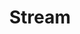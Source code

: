 ---
# -------------------------- #
#        CONTENT TYPE        #
# -------------------------- #

content-type: "api-object"
endpoint: "streams"
order: 8


# -------------------------- #
#        OBJECT INFO         #
# -------------------------- #

title: "Stream"
description: "{{ api.core-objects.streams.description }}"
endpoint-url: "/sources/{source_id}/streams"


# -------------------------- #
#        VERSION INFO        #
# -------------------------- #

latest-version: "4"
versions:
  - number: "4"
    deprecated: false


# -------------------------- #
#      AVAILABLE METHODS     #
# -------------------------- #

available-methods:
  - id: "list-streams"
    title: "List streams for a source"
    method: "get"
    short: "{{ api.core-objects.streams.list.description | flatify }}"

  - id: "retrieve-a-streams-schema"
    title: "Retrieve a stream's schema"
    method: "get"
    short: "{{ api.core-objects.streams.retrieve-schema.description | flatify }}"

  - id: "update-a-streams-metadata"
    title: "Update a stream's metadata"
    method: "put"
    short: "{{ api.core-objects.streams.update.description | flatify }}"


# -------------------------- #
#      OBJECT ATTRIBUTES     #
# -------------------------- #

object-attributes:
  - name: "stream_id"
    type: "integer"
    description: "The stream ID."
    
  - name: "selected"
    type: "boolean"
    description: |
      Indicates if the stream is selected for replication. Possible values are:

      - `null` - Only present if a stream has never been selected. Otherwise, this value will be `true` if selected, and `false` if de-selected.
      - `true` - The stream is selected and data will be replicated for all selected fields
      - `false` - The stream is not selected and data for this stream will not be replicated

  - name: "stream_name"
    type: "string"
    description: "The name of the stream. This value may not be unique. For example: A database with multiple schemas can have the same stream name in multiple schemas."

  - name: "tap_stream_id"
    type: "string"
    description: |
      The unique version of the stream name.

      For database sources, this value will be the database name, schema name, and table name, combined.

  - name: "metadata"
    type: "object"
    sub-type: "stream level metadata"
    url: "{{ api.data-structures.metadata.stream-level.section }}"
    description: |
      {{ api.data-structures.metadata.stream-level.short }}


# -------------------------- #
#      OBJECT EXAMPLES       #
# -------------------------- #

examples:
  - type: "Database source (non view)"
    code: |
      {
        "selected": null,
        "stream_id": 2289176,
        "tap_stream_id": "demni2mf59dt10-heroku-orders",
        "stream_name": "orders",
        "metadata": {
          "database-name": "demni2mf59dt10",
          "selected": null,
          "is-view": false,
          "row-count": 447,
          "schema-name": "heroku",
          "table-key-properties": [
            "id"
          ]
        }
      }

  - type: "Database source (view)"
    code: |
      {
        "selected": true,
        "stream_id": 2375830,
        "tap_stream_id": "demni2mf59dt10-public-customer_view",
        "stream_name": "customer_view",
        "metadata": {
          "database-name": "demni2mf59dt10",
          "selected": true,
          "is-view": true,
          "replication-key": "id",
          "replication-method": "INCREMENTAL",
          "row-count": 125,
          "schema-name": "public",
          "table-key-properties": [],
          "view-key-properties": [
            "id"
          ]
        }
      }

  - type: "SaaS source"
    code: |
      {
        "selected": true,
        "stream_id": 2288757,
        "tap_stream_id": "abandoned_checkouts",
        "stream_name": "abandoned_checkouts",
        "metadata": {
          "forced-replication-method": "INCREMENTAL",
          "selected": true,
          "table-key-properties": [
            "id"
          ],
          "valid-replication-keys": [
            "updated_at"
          ]
        }
      }
---